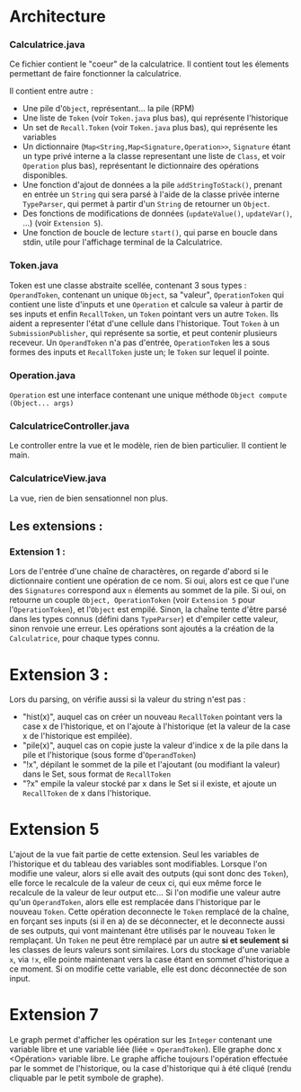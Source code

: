 # Architecture

### Calculatrice.java

Ce fichier contient le "coeur" de la calculatrice. Il contient tout les élements
permettant de faire fonctionner la calculatrice.

Il contient entre autre :
* Une pile d'`Object`, représentant... la pile (RPM)
* Une liste de `Token` (voir `Token.java` plus bas), qui représente l'historique
* Un set de `Recall.Token` (voir `Token.java` plus bas), qui représente les
variables
* Un dictionnaire (`Map<String,Map<Signature,Operation>>`, `Signature` étant un
type privé interne a la classe representant une liste de `Class`, et voir `Operation`
plus bas), représentant le dictionnaire des opérations disponibles.
* Une fonction d'ajout de données a la pile `addStringToStack()`, prenant en entrée
un `String` qui sera parsé à l'aide de la classe privée interne `TypeParser`, qui
permet à partir d'un `String` de retourner un `Object`.
* Des fonctions de modifications de données (`updateValue()`, `updateVar()`, ...)
(voir `Extension 5`).
* Une fonction de boucle de lecture `start()`, qui parse en boucle dans stdin,
utile pour l'affichage terminal de la Calculatrice.

### Token.java

Token est une classe abstraite scellée, contenant 3 sous types : `OperandToken`,
contenant un unique `Object`, sa "valeur", `OperationToken` qui contient une liste
d'inputs et une `Operation` et calcule sa valeur à partir de ses inputs et enfin
`RecallToken`, un `Token` pointant vers un autre `Token`.
Ils aident a representer l'état d'une cellule dans l'historique.
Tout `Token` à un `SubmissionPublisher`, qui représente sa sortie, et peut
contenir plusieurs receveur. Un `OperandToken` n'a pas d'entrée, `OperationToken`
les a sous formes des inputs et `RecallToken` juste un; le `Token` sur lequel il pointe.

### Operation.java 

`Operation` est une interface contenant une unique méthode `Object compute (Object... args)`

### CalculatriceController.java

Le controller entre la vue et le modèle, rien de bien particulier. Il contient
le main.

### CalculatriceView.java

La vue, rien de bien sensationnel non plus.

## Les extensions : 

### Extension 1 :

Lors de l'entrée d'une chaîne de charactères, on regarde d'abord si le dictionnaire
contient une opération de ce nom. Si oui, alors est ce que l'une des `Signatures`
correspond aux `n` élements au sommet de la pile. Si oui, on retourne un couple
`Object, OperationToken` (voir `Extension 5` pour l'`OperationToken`), et l'`Object`
est empilé.
Sinon, la chaîne tente d'être parsé dans les types connus (défini dans `TypeParser`)
et d'empiler cette valeur, sinon renvoie une erreur.
Les opérations sont ajoutés a la création de la `Calculatrice`, pour chaque types
connu.

# Extension 3 :

Lors du parsing, on vérifie aussi si la valeur du string n'est pas :
* "hist(x)", auquel cas on créer un nouveau `RecallToken` pointant vers la case x de l'historique, et on l'ajoute
à l'historique (et la valeur de la case x de l'historique est empilée).
* "pile(x)", auquel cas on copie juste la valeur d'indice x de la pile dans la pile et l'historique (sous forme
d'`OperandToken`)
* "!x", dépilant le sommet de la pile et l'ajoutant (ou modifiant la valeur) dans le Set, sous format de `RecallToken`
* "?x" empile la valeur stocké par x dans le Set si il existe, et ajoute un `RecallToken` de x dans l'historique.

# Extension 5

L'ajout de la vue fait partie de cette extension.
Seul les variables de l'historique et du tableau des variables sont modifiables.
Lorsque l'on modifie une valeur, alors si elle avait des outputs (qui sont donc des
`Token`), elle force le recalcule de la valeur de ceux ci, qui eux même force le recalcule
de la valeur de leur output etc...
Si l'on modifie une valeur autre qu'un `OperandToken`, alors elle est remplacée dans l'historique
par le nouveau `Token`. Cette opération deconnecte le `Token` remplacé de la chaîne,
en forçant ses inputs (si il en a) de se déconnecter, et le deconnecte aussi de ses outputs,
qui vont maintenant être utilisés par le nouveau `Token` le remplaçant.
Un `Token` ne peut être remplacé par un autre **si et seulement si** les classes
de leurs valeurs sont similaires.
Lors du stockage d'une variable `x`, via `!x`, elle pointe maintenant vers la case
étant en sommet d'historique a ce moment.
Si on modifie cette variable, elle est donc déconnectée de son input.

# Extension 7

Le graph permet d'afficher les opération sur les `Integer` contenant une variable
libre et une variable liée (liée = `OperandToken`). Elle graphe donc x <Opération>
variable libre.
Le graphe affiche toujours l'opération effectuée par le sommet de l'historique,
ou la case d'historique qui à été cliqué (rendu cliquable par le petit symbole
de graphe).
